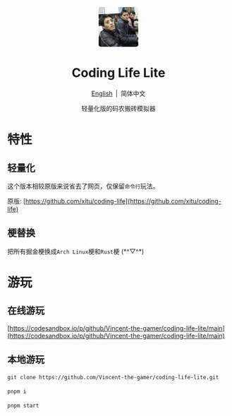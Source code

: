 <p align="center">
    <img src=".github/coding-life-lite.png" style="height: 90px; border-radius: 5px;"/>
</p>

<h1 align="center">Coding Life Lite</h1>

<p align="center">
    <span>
        <a href="./README.md">English</a>
    </span>
    <span style="margin-inline: 3px;">|</span>
    <span>简体中文</span>
</p>

<p align="center">轻量化版的码农搬砖模拟器</p>

# 特性

## 轻量化

这个版本相较原版来说省去了网页，仅保留`命令行`玩法。

原版: [https://github.com/xitu/coding-life](https://github.com/xitu/coding-life)

## 梗替换
把所有掘金梗换成`Arch Linux`梗和`Rust`梗 (\*^▽^\*)

# 游玩
## 在线游玩
[https://codesandbox.io/p/github/Vincent-the-gamer/coding-life-lite/main](https://codesandbox.io/p/github/Vincent-the-gamer/coding-life-lite/main)

## 本地游玩
```shell
git clone https://github.com/Vincent-the-gamer/coding-life-lite.git

pnpm i

pnpm start
```